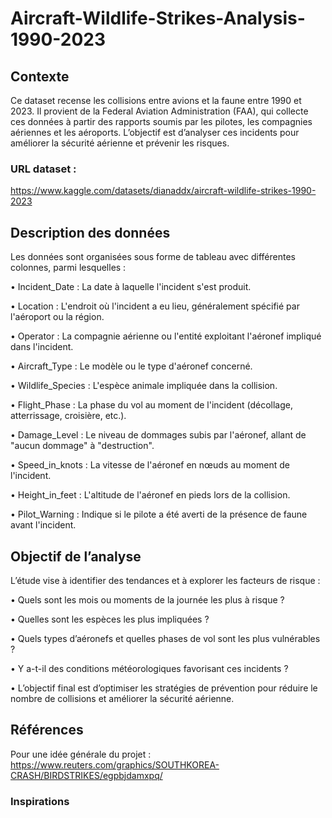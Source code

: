 # Aircraft-Wildlife-Strikes-Analysis-1990-2023
## Contexte
Ce dataset recense les collisions entre avions et la faune entre 1990 et 2023. Il provient de la Federal Aviation Administration (FAA), qui collecte ces données à partir des rapports soumis par les pilotes, les compagnies aériennes et les aéroports. L’objectif est d’analyser ces incidents pour améliorer la sécurité aérienne et prévenir les risques.
### URL dataset : 
https://www.kaggle.com/datasets/dianaddx/aircraft-wildlife-strikes-1990-2023

## Description des données
Les données sont organisées sous forme de tableau avec différentes colonnes, parmi lesquelles :

• Incident_Date : La date à laquelle l'incident s'est produit.

• Location : L'endroit où l'incident a eu lieu, généralement spécifié par l'aéroport ou la région.

• Operator : La compagnie aérienne ou l'entité exploitant l'aéronef impliqué dans l'incident.

• Aircraft_Type : Le modèle ou le type d'aéronef concerné.

• Wildlife_Species : L'espèce animale impliquée dans la collision.

• Flight_Phase : La phase du vol au moment de l'incident (décollage, atterrissage, croisière, etc.).

• Damage_Level : Le niveau de dommages subis par l'aéronef, allant de "aucun dommage" à "destruction".

• Speed_in_knots : La vitesse de l'aéronef en nœuds au moment de l'incident.

• Height_in_feet : L'altitude de l'aéronef en pieds lors de la collision.

• Pilot_Warning : Indique si le pilote a été averti de la présence de faune avant l'incident.
  
## Objectif de l’analyse
L’étude vise à identifier des tendances et à explorer les facteurs de risque :

• Quels sont les mois ou moments de la journée les plus à risque ?

• Quelles sont les espèces les plus impliquées ?

• Quels types d’aéronefs et quelles phases de vol sont les plus vulnérables ?

• Y a-t-il des conditions météorologiques favorisant ces incidents ?

• L’objectif final est d’optimiser les stratégies de prévention pour réduire le nombre de collisions et améliorer la sécurité aérienne.
  
## Références
Pour une idée générale du projet : https://www.reuters.com/graphics/SOUTHKOREA-CRASH/BIRDSTRIKES/egpbjdamxpq/

### Inspirations

